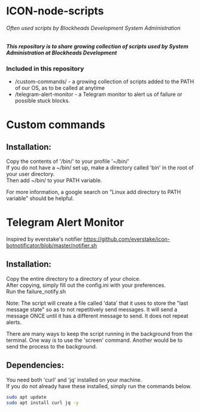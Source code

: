# ICON-node-scripts
###### Often used scripts by Blockheads Development System Administration

##### This repository is to share growing collection of scripts used by System Administration at Blockheads Development

### Included in this repository
* /custom-commands/ - a growing collection of scripts added to the PATH of our OS, as to be called at anytime
* /telegram-alert-monitor - a Telegram monitor to alert us of failure or possible stuck blocks.

# Custom commands
## Installation:
Copy the contents of '/bin/' to your profile '~/bin/'  
If you do not have a ~/bin/ set up, make a directory called 'bin' in the root of your user directory.  
Then add ~/bin/ to your PATH variable.

For more information, a google search on "Linux add directory to PATH variable" should be helpful.

# Telegram Alert Monitor
Inspired by everstake's notifier https://github.com/everstake/icon-botnotificator/blob/master/notifier.sh
## Installation:
Copy the entire directory to a directory of your choice.  
After copying, simply fill out the config.ini with your preferences.  
Run the failure_notify.sh

Note: The script will create a file called 'data' that it uses to store the "last message state" so as to not repetitively send messages. It will send a message ONCE until it has a different message to send. It does not repeat alerts. 

There are many ways to keep the script running in the background from the terminal. One way is to use the 'screen' command. Another would be to send the process to the background.

## Dependencies:
You need both 'curl' and 'jq' installed on your machine.  
If you do not already have these installed, simply run the commands below.

```bash
sudo apt update
sudo apt install curl jq -y
```

